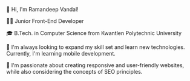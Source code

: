 👋 Hi, I'm Ramandeep Vandal!

👨‍💻 Junior Front-End Developer 

🎓 B.Tech. in Computer Science from Kwantlen Polytechnic University

🌱 I'm always looking to expand my skill set and learn new technologies. Currently, I'm learning mobile development.

🚀 I'm passionate about creating responsive and user-friendly websites, while also considering the concepts of SEO principles. 

